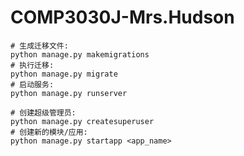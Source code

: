 # COMP3030J-Mrs.Hudson

```
# 生成迁移文件:
python manage.py makemigrations
# 执行迁移:
python manage.py migrate
# 启动服务:
python manage.py runserver
```

```
# 创建超级管理员:
python manage.py createsuperuser
# 创建新的模块/应用:
python manage.py startapp <app_name>
```
